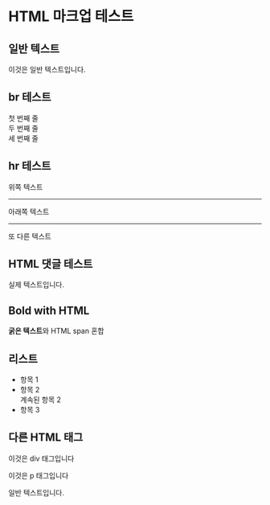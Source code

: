 # HTML 마크업 테스트

## 일반 텍스트

이것은 일반 텍스트입니다.

## br 테스트

첫 번째 줄<br/>두 번째 줄<br />세 번째 줄

## hr 테스트

위쪽 텍스트

<hr/>
아래쪽 텍스트
<hr>
또 다른 텍스트

## HTML 댓글 테스트

<!-- 이것은 HTML 댓글이고 보이지 않아야 합니다 -->

실제 텍스트입니다.

## Bold with HTML

**굵은 텍스트**와 <span>HTML span</span> 혼합

## 리스트

- 항목 1
- 항목 2<br/>계속된 항목 2
- 항목 3

## 다른 HTML 태그

<div>이것은 div 태그입니다</div>
<p>이것은 p 태그입니다</p>

일반 텍스트입니다.
